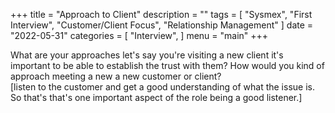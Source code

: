 +++
title = "Approach to Client"
description = ""
tags = [
    "Sysmex",
    "First Interview",
    "Customer/Client Focus",
    "Relationship Management"
]
date = "2022-05-31"
categories = [
    "Interview",
]
menu = "main"
+++

What are your approaches let's say you're visiting a new client it's important to be able to establish the trust with them? How would you kind of approach meeting a new a new customer or client?   
[listen to the customer and get a good understanding of what the issue is. So that's that's one important aspect of the role being a good listener.]  